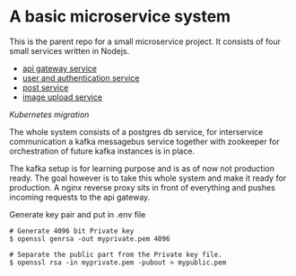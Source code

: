 # A basic microservice system

This is the parent repo for a small microservice project. It consists of four small services written in Nodejs.

- [api gateway service](https://github.com/FelipeNystrom/api-gateway)
- [user and authentication service](https://github.com/FelipeNystrom/auth-user-sevice)
- [post service](https://github.com/FelipeNystrom/post-service)
- [image upload service](https://github.com/FelipeNystrom/image-and-video-API)

_Kubernetes migration_

The whole system consists of a postgres db service, for interservice communication a kafka messagebus service together with zookeeper for orchestration of future kafka instances is in place.

The kafka setup is for learning purpose and is as of now not production ready. The goal however is to take this whole system and make it ready for production. A nginx reverse proxy sits in front of everything and pushes incoming requests to the api gateway.

Generate key pair and put in .env file

```
# Generate 4096 bit Private key
$ openssl genrsa -out myprivate.pem 4096
```

```
# Separate the public part from the Private key file.
$ openssl rsa -in myprivate.pem -pubout > mypublic.pem
```
